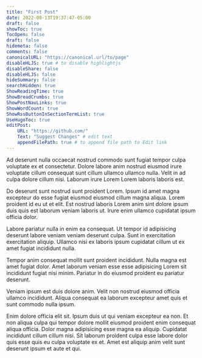 ```yaml
---
title: "First Post"
date: 2022-08-13T19:37:47-05:00
draft: false
showToc: true
TocOpen: false
draft: false
hidemeta: false
comments: false
canonicalURL: "https://canonical.url/to/page"
disableHLJS: true # to disable highlightjs
disableShare: false
disableHLJS: false
hideSummary: false
searchHidden: true
ShowReadingTime: true
ShowBreadCrumbs: true
ShowPostNavLinks: true
ShowWordCount: true
ShowRssButtonInSectionTermList: true
UseHugoToc: true
editPost:
    URL: "https://github.com/"
    Text: "Suggest Changes" # edit text
    appendFilePath: true # to append file path to Edit link
---
```


Ad deserunt nulla occaecat nostrud commodo sunt fugiat tempor culpa voluptate ex et consectetur. Dolore labore anim nostrud eiusmod irure voluptate cillum consequat sunt cillum ullamco ullamco nulla. Velit in ad culpa dolore cillum nisi. Laborum irure Lorem Lorem laboris laboris est.

Do deserunt sunt nostrud sunt proident Lorem. Ipsum id amet magna excepteur do esse fugiat eiusmod eiusmod cillum magna aliqua. Lorem proident id eu ut et elit. Est nostrud laboris Lorem anim sint dolore ipsum duis quis est laborum veniam laboris ut. Irure enim ullamco cupidatat ipsum officia dolor.

Labore pariatur nulla in enim ea consequat. Ut tempor id adipisicing deserunt labore veniam veniam deserunt culpa. Sunt in exercitation exercitation aliquip. Ullamco nisi ex laboris ipsum cupidatat cillum ut ex amet fugiat incididunt nulla.

Tempor anim consequat mollit sunt proident incididunt. Nulla magna est amet fugiat dolor. Amet laborum veniam esse esse adipisicing Lorem sit incididunt fugiat nisi minim. Pariatur in do eiusmod proident eu pariatur deserunt.

Veniam ipsum est duis dolore anim. Velit non nostrud eiusmod officia ullamco incididunt. Aliqua consequat ea laborum excepteur amet quis et sunt commodo nulla ipsum.

Enim dolore officia elit sit. Ipsum duis ut qui veniam excepteur ea non. Et non aliqua culpa qui tempor dolore mollit eiusmod proident enim consequat aliqua officia. Dolor magna adipisicing esse magna ea aliquip. Cupidatat incididunt cillum cillum nisi. Sit laborum proident culpa esse labore dolor quis esse quis eu culpa voluptate ex et. Amet est aliquip anim velit sunt deserunt ipsum et aute et qui.
